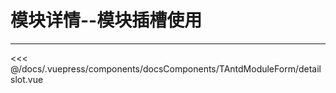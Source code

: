 # 模块详情--模块插槽使用

---

<common-code-format isShowModule>
  <docsComponents-TAntdModuleForm-detailslot slot="source"></docsComponents-TAntdModuleForm-detailslot>
 <<< @/docs/.vuepress/components/docsComponents/TAntdModuleForm/detailslot.vue
</common-code-format>
